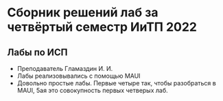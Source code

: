 # Сборник решений лаб за четвёртый семестр ИиТП 2022

## Лабы по ИСП
- Преподаватель Гламаздин И. И.
- Лабы реализовывались с помощью MAUI
- Довольно простые лабы. Первые четыре так, чтобы разобраться в MAUI, 5ая это совокупность первых четверых лаб.